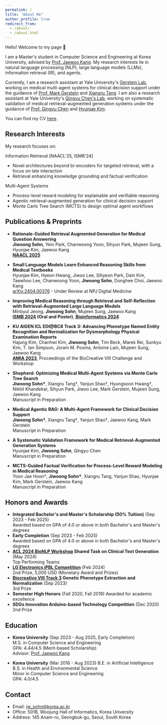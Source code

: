 ```yaml
---
permalink: /
title: "About Me"
author_profile: true
redirect_from: 
  - /about/
  - /about.html
---
```

Hello! Welcome to my page 👋

I am a Master's student in Computer Science and Engineering at Korea University, advised by [Prof. Jaewoo Kang](https://scholar.google.co.kr/citations?user=RaBZafQAAAAJ&hl=ko). My research interests lie in natural language processing (NLP), large language models (LLMs), information retrieval (IR), and agents.

Currently, 
I am a research assistant at Yale University's [Gerstein Lab](https://www.gersteinlab.org/), working on medical multi-agent systems for clinical decision support under the guidance of [Prof. Mark Gerstein](https://scholar.google.com/citations?user=YvjuUugAAAAJ&hl=en) and [Xiangru Tang](https://scholar.google.com.hk/citations?user=gGcRkpYAAAAJ&hl=en). 
I am also a research assistant at Yale University's [Qingyu Chen's Lab](https://sites.google.com/view/qingyuchen/home/), working on systematic validation of medical retrieval-augmented generation systems under the guidance of [Prof. Qingyu Chen](https://sites.google.com/view/qingyuchen/home/) and [Hyunjae Kim](https://scholar.google.co.kr/citations?user=rqBpumIAAAAJ&hl=en).

You can find my CV [here](https://drive.google.com/file/d/1LhyzD14QRF83lt7X1x7VpqFWOPeBAho_/view?usp=sharing).

## Research Interests
My research focuses on:

Information Retrieval [NAACL'25, ISMB'24]
- Novel architectures beyond bi-encoders for targeted retrieval, with a focus on late interaction
- Retrieval enhancing knowledge grounding and factual verification 

Multi-Agent Systems
- Process-level reward modeling for explainable and verifiable reasoning
- Agentic retrieval-augmented generation for clinical decision support
- Monte Carlo Tree Search (MCTS) to design optimal agent workflows


## Publications & Preprints
- **Rationale-Guided Retrieval Augmented Generation for Medical Question Answering**  
  **Jiwoong Sohn**, Yein Park, Chanwoong Yoon, Sihyun Park, Mujeen Sung, Hyunjae Kim, Jaewoo Kang  
  **[NAACL 2025](https://arxiv.org/abs/2411.00300)**

- **Small Language Models Learn Enhanced Reasoning Skills from Medical Textbooks**  
  Hyunjae Kim, Hyeon Hwang, Jiwoo Lee, Sihyeon Park, Dain Kim, Taewhoo Lee, Chanwoong Yoon, **Jiwoong Sohn**, Donghee Choi, Jaewoo Kang  
  [arXiv:2404.00376](https://arxiv.org/abs/2404.00376) - Under Review at NPJ Digital Medicine

- **Improving Medical Reasoning through Retrieval and Self-Reflection with Retrieval-Augmented Large Language Models**  
  Minbyul Jeong, **Jiwoong Sohn**, Mujeen Sung, Jaewoo Kang  
  **[ISMB 2024](https://www.ncbi.nlm.nih.gov/pmc/articles/PMC10253333/) (Oral and Poster)**, **[Bioinformatics 2024](https://academic.oup.com/bioinformatics/article/40/Supplement_1/i119/7700892)** 

- **KU AIGEN ICL EDI@BC8 Track 3: Advancing Phenotype Named Entity Recognition and Normalization for Dysmorphology Physical Examination Reports**  
  Hajung Kim, Chanhwi Kim, **Jiwoong Sohn**, Tim Beck, Marek Rei, Sunkyu Kim, T. Ian Simpson, Joram M. Posma, Antoine Lain, Mujeen Sung, Jaewoo Kang  
  **[AMIA 2023](https://spiral.imperial.ac.uk/handle/10044/1/108095)**, Proceedings of the BioCreative VIII Challenge and Workshop

- **Shepherd: Optimizing Medical Multi-Agent Systems via Monte Carlo Tree Search**  
  **Jiwoong Sohn†**, Xiangru Tang†, Yanjun Shao†, Hyungsoon Hwang†, Nikhil Khandekar, Sihyun Park, Jiwoo Lee,  Mark Gerstein, Mujeen Sung, Jaewoo Kang  
  Manuscript in Preparation

- **Medical Agentic RAG: A Multi-Agent Framework for Clinical Decision Support**  
  **Jiwoong Sohn†**, Xiangru Tang†, Yanjun Shao†, Jaewoo Kang, Mark Gerstein  
  Manuscript in Preparation

- **A Systematic Validation Framework for Medical Retrieval-Augmented Generation Systems**  
  Hyunjae Kim, **Jiwoong Sohn**, Qingyu Chen  
  Manuscript in Preparation

- **MCTS-Guided Factual Verification for Process-Level Reward Modeling in Medical Reasoning**  
  Yoon Jae Hoon†, **Jiwoong Sohn†**, Xiangru Tang, Yanjun Shao, Hyunjae Kim, Mark Gerstein, Jaewoo Kang  
  Manuscript in Preparation


## Honors and Awards
- **Integrated Bachelor's and Master's Scholarship (50% Tuition)** (Sep 2023 - Feb 2025)  
  Awarded based on GPA of 4.0 or above in both Bachelor's and Master's degrees
- **Early Completion** (Sep 2023 - Feb 2025)  
  Awarded based on GPA of 4.0 or above in both Bachelor's and Master's degrees
- **[ACL 2024 BioNLP Workshop](https://aclweb.org/aclwiki/BioNLP_Workshop) Shared Task on Clinical Text Generation** (May 2024)   
  Top Performing Teams
- **[LG Electronics iPBL Competition](https://eng.korea.ac.kr/square/news_view.html?no=1044&page=1&key=)** (Feb 2024)  
  2nd Prize, 5,000 USD (Monetary Award and Prizes)
- **[Biocreative VIII Track 3](https://biocreative.bioinformatics.udel.edu/tasks/biocreative-viii/track-3/) Genetic Phenotype Extraction and Normalization** (Sep 2023)  
  3rd Prize
- **Semester High Honors** (Fall 2020, Fall 2019)
  Awarded for academic excellence
- **SDGs Innovation Arduino-based Technology Competition** (Dec 2020)  
  2nd Prize



## Education
- **Korea University** (Sep 2023 - Aug 2025, Early Completion)  
  M.S. in Computer Science and Engineering  
  GPA: 4.44/4.5 (Merit-based Scholarship)  
  Advisor: [Prof. Jaewoo Kang](https://scholar.google.co.kr/citations?user=RaBZafQAAAAJ&hl=ko)

- **Korea University** (Mar 2016 - Aug 2023)
  B.E. in Artificial Intelligence
  B.S. in Health and Environmental Science  
  Minor in Computer Science and Engineering  
  GPA: 4.0/4.5


  
## Contact
- Email: jw_sohn@korea.ac.kr
- Office: 501B, Woojung Hall of Informatics, Korea University
- Address: 145 Anam-ro, Seongbuk-gu, Seoul, South Korea
